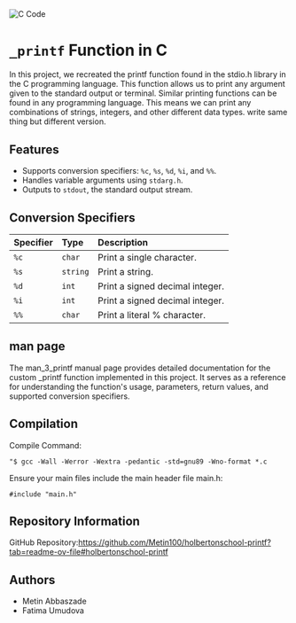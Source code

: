 
## 

![C Code](https://upload.wikimedia.org/wikipedia/commons/1/18/C_Programming_Language.svg)

#  `_printf` Function in C

In this project, we recreated the printf function found in the stdio.h library in the C programming language. This function allows us to print any argument given to the standard output or terminal. Similar printing functions can be found in any programming language. This means we can print any combinations of strings, integers, and other different data types. write same thing but different version.
## Features
- Supports conversion specifiers: `%c`, `%s`, `%d`, `%i`, and `%%`.
- Handles variable arguments using `stdarg.h`.
- Outputs to `stdout`, the standard output stream.



## Conversion Specifiers

| Specifier	 | Type     | Description                |
| :-------- | :------- | :------------------------- |
| `%c` | `char` | Print a single character. |
| `%s` | `string` | Print a string. |
| `%d` | `int` | Print a signed decimal integer. |
| `%i` | `int` | Print a signed decimal integer. |
| `%%` | `char` |Print a literal % character. |





## man page

 The man_3_printf manual page provides detailed documentation for the custom _printf function implemented in this project. It serves as a reference for understanding the function's usage, parameters, return values, and supported conversion specifiers.


## Compilation
Compile Command:

```http
"$ gcc -Wall -Werror -Wextra -pedantic -std=gnu89 -Wno-format *.c
```
Ensure your main files include the main header file main.h:

```http
#include "main.h"
```
## Repository Information
GitHub Repository:https://github.com/Metin100/holbertonschool-printf?tab=readme-ov-file#holbertonschool-printf
## Authors
- Metin Abbaszade
- Fatima Umudova
